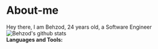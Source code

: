 # About-me
Hey there, I am Behzod, 24 years old, a Software Engineer
<img align="center" src="https://github-readme-stats.vercel.app/api?username=behzod1996&show_icons=true&include_all_commits=true&theme=algolia" alt="Behzod's github stats"/>
<br/>
**Languages and Tools:**
